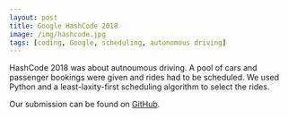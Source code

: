 ```yaml
---
layout: post
title: Google HashCode 2018
image: /img/hashcode.jpg
tags: [coding, Google, scheduling, autonomous driving]
---
```


HashCode 2018 was about autnoumous driving. A pool of cars and passenger bookings were given and rides had to be scheduled. We used Python and a least-laxity-first scheduling algorithm to select the rides.

Our submission can be found on [GitHub](https://github.com/manu183/HashCode-2018-Team73).
